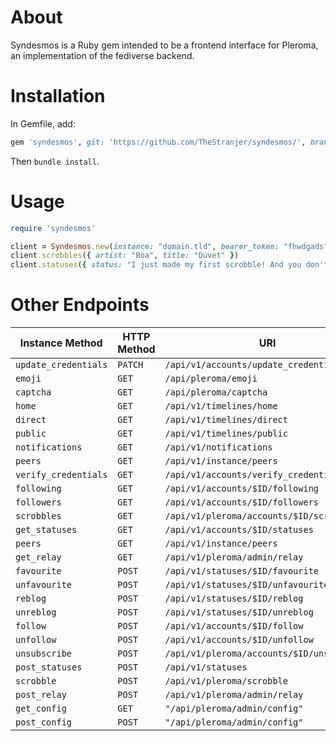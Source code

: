 # About

Syndesmos is a Ruby gem intended to be a frontend interface for Pleroma, an implementation of the fediverse backend.

# Installation

In Gemfile, add:
```ruby
gem 'syndesmos', git: 'https://github.com/TheStranjer/syndesmos/', branch: 'akro'
```

Then `bundle install`.

# Usage

```ruby
require 'syndesmos'

client = Syndesmos.new(instance: "domain.tld", bearer_token: "fhwdgads")
client.scrobbles({ artist: "Boa", title: "Duvet" })
client.statuses({ status: "I just made my first scrobble! And you don't even understand..."})
```

# Other Endpoints

| Instance Method | HTTP Method | URI
| --------------- | ----------- | ---
`update_credentials` | `PATCH ` | `/api/v1/accounts/update_credentials`
`emoji             ` | `GET   ` | `/api/pleroma/emoji`
`captcha           ` | `GET   ` | `/api/pleroma/captcha`
`home              ` | `GET   ` | `/api/v1/timelines/home`
`direct            ` | `GET   ` | `/api/v1/timelines/direct`
`public            ` | `GET   ` | `/api/v1/timelines/public`
`notifications     ` | `GET   ` | `/api/v1/notifications`
`peers             ` | `GET   ` | `/api/v1/instance/peers`
`verify_credentials` | `GET   ` | `/api/v1/accounts/verify_credentials`
`following         ` | `GET   ` | `/api/v1/accounts/$ID/following`
`followers         ` | `GET   ` | `/api/v1/accounts/$ID/followers`
`scrobbles         ` | `GET   ` | `/api/v1/pleroma/accounts/$ID/scrobbles`
`get_statuses      ` | `GET   ` | `/api/v1/accounts/$ID/statuses`
`peers             ` | `GET   ` | `/api/v1/instance/peers`
`get_relay         ` | `GET   ` | `/api/v1/pleroma/admin/relay`
`favourite         ` | `POST  ` | `/api/v1/statuses/$ID/favourite`
`unfavourite       ` | `POST  ` | `/api/v1/statuses/$ID/unfavourite`
`reblog            ` | `POST  ` | `/api/v1/statuses/$ID/reblog`
`unreblog          ` | `POST  ` | `/api/v1/statuses/$ID/unreblog`
`follow            ` | `POST  ` | `/api/v1/accounts/$ID/follow`
`unfollow          ` | `POST  ` | `/api/v1/accounts/$ID/unfollow`
`unsubscribe       ` | `POST  ` | `/api/v1/pleroma/accounts/$ID/unsubscribe`
`post_statuses     ` | `POST  ` | `/api/v1/statuses`
`scrobble          ` | `POST  ` | `/api/v1/pleroma/scrobble`
`post_relay        ` | `POST  ` | `/api/v1/pleroma/admin/relay`
`get_config        ` | `GET   ` | `"/api/pleroma/admin/config"`
`post_config       ` | `POST  ` | `"/api/pleroma/admin/config"`

